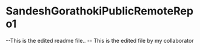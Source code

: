 # SandeshGorathokiPublicRemoteRepo1
--This is the edited readme file..
-- This is the edited file by my collaborator
